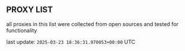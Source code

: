 ## PROXY LIST

all proxies in this list were collected from open sources and tested for functionality

last update: `2025-03-23 18:36:31.970053+00:00` UTC